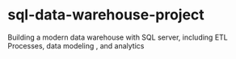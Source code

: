 # sql-data-warehouse-project
Building a modern data warehouse with SQL server, including ETL Processes, data modeling , and analytics
